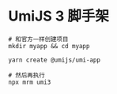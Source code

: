 # UmiJS 3 脚手架

```shell
# 和官方一样创建项目
mkdir myapp && cd myapp

yarn create @umijs/umi-app

# 然后再执行
npx mrm umi3
```
